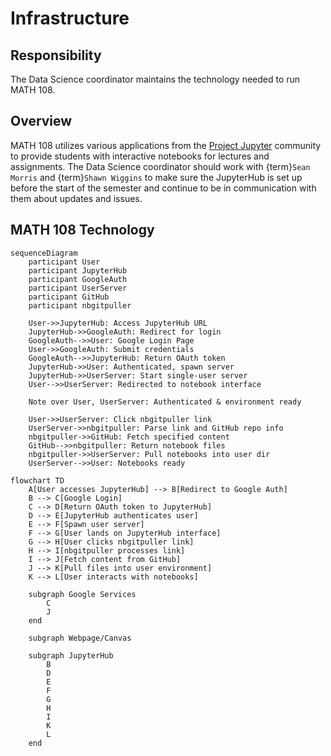 # Infrastructure

## Responsibility
The Data Science coordinator maintains the technology needed to run MATH 108.

## Overview
MATH 108 utilizes various applications from the [Project Jupyter](https://www.jupyter.org) community to provide students with interactive notebooks for lectures and assignments. The Data Science coordinator should work with {term}`Sean Morris` and {term}`Shawn Wiggins` to make sure the JupyterHub is set up before the start of the semester and continue to be in communication with them about updates and issues.

## MATH 108 Technology

```mermaid
sequenceDiagram
    participant User
    participant JupyterHub
    participant GoogleAuth
    participant UserServer
    participant GitHub
    participant nbgitpuller

    User->>JupyterHub: Access JupyterHub URL
    JupyterHub->>GoogleAuth: Redirect for login
    GoogleAuth-->>User: Google Login Page
    User->>GoogleAuth: Submit credentials
    GoogleAuth-->>JupyterHub: Return OAuth token
    JupyterHub->>User: Authenticated, spawn server
    JupyterHub->>UserServer: Start single-user server
    User-->>UserServer: Redirected to notebook interface

    Note over User, UserServer: Authenticated & environment ready

    User->>UserServer: Click nbgitpuller link
    UserServer->>nbgitpuller: Parse link and GitHub repo info
    nbgitpuller->>GitHub: Fetch specified content
    GitHub-->>nbgitpuller: Return notebook files
    nbgitpuller->>UserServer: Pull notebooks into user dir
    UserServer-->>User: Notebooks ready
```

```mermaid
flowchart TD
    A[User accesses JupyterHub] --> B[Redirect to Google Auth]
    B --> C[Google Login]
    C --> D[Return OAuth token to JupyterHub]
    D --> E[JupyterHub authenticates user]
    E --> F[Spawn user server]
    F --> G[User lands on JupyterHub interface]
    G --> H[User clicks nbgitpuller link]
    H --> I[nbgitpuller processes link]
    I --> J[Fetch content from GitHub]
    J --> K[Pull files into user environment]
    K --> L[User interacts with notebooks]
    
    subgraph Google Services
        C
        J
    end

    subgraph Webpage/Canvas

    subgraph JupyterHub
        B
        D
        E
        F
        G
        H
        I
        K
        L
    end
```